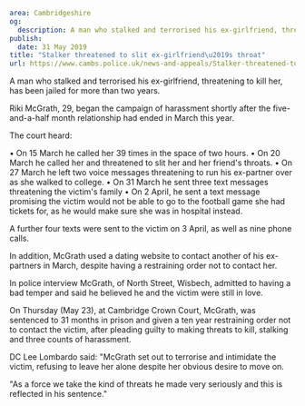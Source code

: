 ```yaml
area: Cambridgeshire
og:
  description: A man who stalked and terrorised his ex-girlfriend, threatening to kill her, has been jailed for more than two years.
publish:
  date: 31 May 2019
title: "Stalker threatened to slit ex-girlfriend\u2019s throat"
url: https://www.cambs.police.uk/news-and-appeals/Stalker-threatened-to-slit-ex-girlfriends-throat
```

A man who stalked and terrorised his ex-girlfriend, threatening to kill her, has been jailed for more than two years.

Riki McGrath, 29, began the campaign of harassment shortly after the five-and-a-half month relationship had ended in March this year.

The court heard:

• On 15 March he called her 39 times in the space of two hours.
• On 20 March he called her and threatened to slit her and her friend's throats.
• On 27 March he left two voice messages threatening to run his ex-partner over as she walked to college.
• On 31 March he sent three text messages threatening the victim's family
• On 2 April, he sent a text message promising the victim would not be able to go to the football game she had tickets for, as he would make sure she was in hospital instead.

A further four texts were sent to the victim on 3 April, as well as nine phone calls.

In addition, McGrath used a dating website to contact another of his ex-partners in March, despite having a restraining order not to contact her.

In police interview McGrath, of North Street, Wisbech, admitted to having a bad temper and said he believed he and the victim were still in love.

On Thursday (May 23), at Cambridge Crown Court, McGrath, was sentenced to 31 months in prison and given a ten year restraining order not to contact the victim, after pleading guilty to making threats to kill, stalking and three counts of harassment.

DC Lee Lombardo said: "McGrath set out to terrorise and intimidate the victim, refusing to leave her alone despite her obvious desire to move on.

"As a force we take the kind of threats he made very seriously and this is reflected in his sentence."
